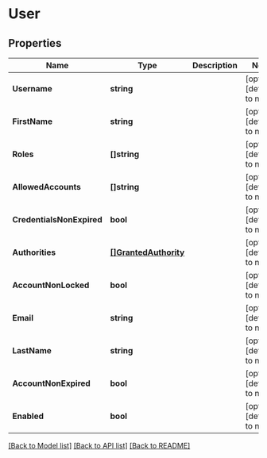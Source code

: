 # User

## Properties
Name | Type | Description | Notes
------------ | ------------- | ------------- | -------------
**Username** | **string** |  | [optional] [default to null]
**FirstName** | **string** |  | [optional] [default to null]
**Roles** | **[]string** |  | [optional] [default to null]
**AllowedAccounts** | **[]string** |  | [optional] [default to null]
**CredentialsNonExpired** | **bool** |  | [optional] [default to null]
**Authorities** | [**[]GrantedAuthority**](GrantedAuthority.md) |  | [optional] [default to null]
**AccountNonLocked** | **bool** |  | [optional] [default to null]
**Email** | **string** |  | [optional] [default to null]
**LastName** | **string** |  | [optional] [default to null]
**AccountNonExpired** | **bool** |  | [optional] [default to null]
**Enabled** | **bool** |  | [optional] [default to null]

[[Back to Model list]](../README.md#documentation-for-models) [[Back to API list]](../README.md#documentation-for-api-endpoints) [[Back to README]](../README.md)


